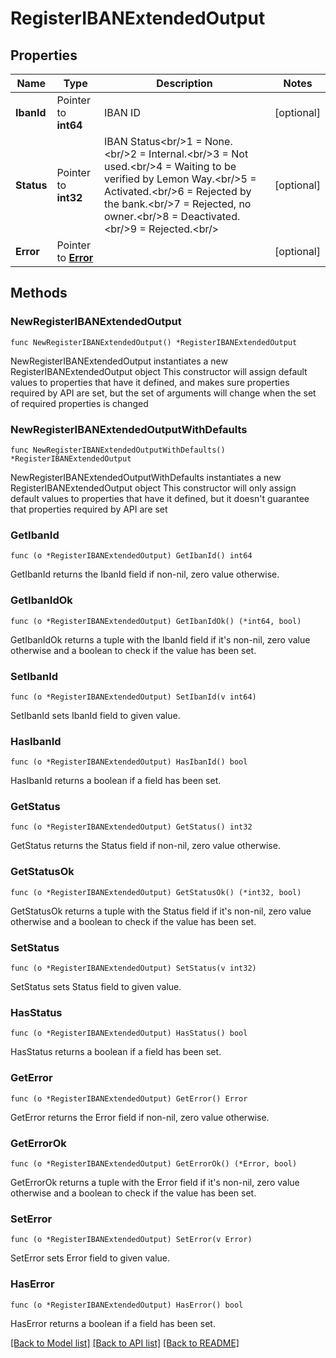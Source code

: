 # RegisterIBANExtendedOutput

## Properties

Name | Type | Description | Notes
------------ | ------------- | ------------- | -------------
**IbanId** | Pointer to **int64** | IBAN ID | [optional] 
**Status** | Pointer to **int32** | IBAN Status&lt;br/&gt;1 &#x3D; None.&lt;br/&gt;2 &#x3D; Internal.&lt;br/&gt;3 &#x3D; Not used.&lt;br/&gt;4 &#x3D; Waiting to be verified by Lemon Way.&lt;br/&gt;5 &#x3D; Activated.&lt;br/&gt;6 &#x3D; Rejected by the bank.&lt;br/&gt;7 &#x3D; Rejected, no owner.&lt;br/&gt;8 &#x3D; Deactivated.&lt;br/&gt;9 &#x3D; Rejected.&lt;br/&gt; | [optional] 
**Error** | Pointer to [**Error**](Error.md) |  | [optional] 

## Methods

### NewRegisterIBANExtendedOutput

`func NewRegisterIBANExtendedOutput() *RegisterIBANExtendedOutput`

NewRegisterIBANExtendedOutput instantiates a new RegisterIBANExtendedOutput object
This constructor will assign default values to properties that have it defined,
and makes sure properties required by API are set, but the set of arguments
will change when the set of required properties is changed

### NewRegisterIBANExtendedOutputWithDefaults

`func NewRegisterIBANExtendedOutputWithDefaults() *RegisterIBANExtendedOutput`

NewRegisterIBANExtendedOutputWithDefaults instantiates a new RegisterIBANExtendedOutput object
This constructor will only assign default values to properties that have it defined,
but it doesn't guarantee that properties required by API are set

### GetIbanId

`func (o *RegisterIBANExtendedOutput) GetIbanId() int64`

GetIbanId returns the IbanId field if non-nil, zero value otherwise.

### GetIbanIdOk

`func (o *RegisterIBANExtendedOutput) GetIbanIdOk() (*int64, bool)`

GetIbanIdOk returns a tuple with the IbanId field if it's non-nil, zero value otherwise
and a boolean to check if the value has been set.

### SetIbanId

`func (o *RegisterIBANExtendedOutput) SetIbanId(v int64)`

SetIbanId sets IbanId field to given value.

### HasIbanId

`func (o *RegisterIBANExtendedOutput) HasIbanId() bool`

HasIbanId returns a boolean if a field has been set.

### GetStatus

`func (o *RegisterIBANExtendedOutput) GetStatus() int32`

GetStatus returns the Status field if non-nil, zero value otherwise.

### GetStatusOk

`func (o *RegisterIBANExtendedOutput) GetStatusOk() (*int32, bool)`

GetStatusOk returns a tuple with the Status field if it's non-nil, zero value otherwise
and a boolean to check if the value has been set.

### SetStatus

`func (o *RegisterIBANExtendedOutput) SetStatus(v int32)`

SetStatus sets Status field to given value.

### HasStatus

`func (o *RegisterIBANExtendedOutput) HasStatus() bool`

HasStatus returns a boolean if a field has been set.

### GetError

`func (o *RegisterIBANExtendedOutput) GetError() Error`

GetError returns the Error field if non-nil, zero value otherwise.

### GetErrorOk

`func (o *RegisterIBANExtendedOutput) GetErrorOk() (*Error, bool)`

GetErrorOk returns a tuple with the Error field if it's non-nil, zero value otherwise
and a boolean to check if the value has been set.

### SetError

`func (o *RegisterIBANExtendedOutput) SetError(v Error)`

SetError sets Error field to given value.

### HasError

`func (o *RegisterIBANExtendedOutput) HasError() bool`

HasError returns a boolean if a field has been set.


[[Back to Model list]](../README.md#documentation-for-models) [[Back to API list]](../README.md#documentation-for-api-endpoints) [[Back to README]](../README.md)


